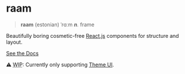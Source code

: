 # raam

> **raam** (estonian) ˈrɑːm _**n**._ frame

Beautifully boring cosmetic-free [React.js](https://reactjs.org/) components for structure and layout.

[See the Docs](https://raam.joebell.co.uk)

⚠ <abbr title="Work in Progress">WIP</abbr>: Currently only supporting [Theme UI](https://theme-ui.com/).
